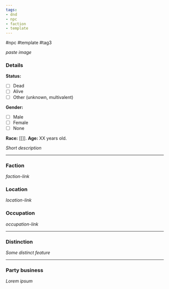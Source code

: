 ```yaml
---
tags:
- dnd
- npc
- faction
- template
---
```

#npc #template #tag3

*paste image*
### Details
**Status:**
- [ ] Dead
- [ ] Alive
- [ ] Other (unknown, multivalent)

**Gender:**
- [ ] Male
- [ ] Female
- [ ] None

**Race:** [[]].
**Age:** XX years old.

*Short description*

---
### Faction
*faction-link*

### Location
*location-link*

### Occupation
*occupation-link*

---

### Distinction     
*Some distinct feature*

---
### Party business
*Lorem ipsum*